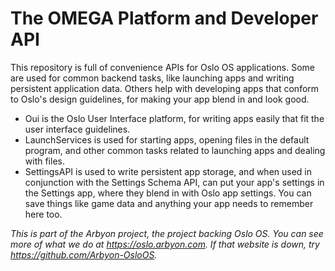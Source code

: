 # The OMEGA Platform and Developer API

This repository is full of convenience APIs for Oslo OS applications. Some are used for common backend tasks, like launching apps and writing persistent application data. Others help with developing apps that conform to Oslo's design guidelines, for making your app blend in and look good.

- Oui is the Oslo User Interface platform, for writing apps easily that fit the user interface guidelines.
- LaunchServices is used for starting apps, opening files in the default program, and other common tasks related to launching apps and dealing with files.
- SettingsAPI is used to write persistent app storage, and when used in conjunction with the Settings Schema API, can put your app's settings in the Settings app, where they blend in with Oslo app settings. You can save things like game data and anything your app needs to remember here too.

*This is part of the Arbyon project, the project backing Oslo OS. You can see more of what we do at <https://oslo.arbyon.com>. If that website is down, try <https://github.com/Arbyon-OsloOS>.*
